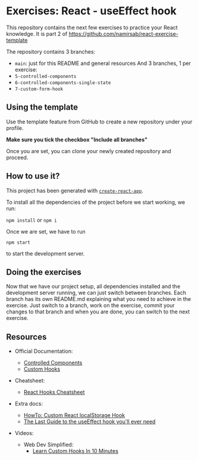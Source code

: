 # Exercises: React - useEffect hook

This repository contains the next few exercises to practice your React knowledge. It is part 2 of https://github.com/namirsab/react-exercise-template

The repository contains 3 branches:

- `main`: just for this README and general resources
  And 3 branches, 1 per exercise:
- `5-controlled-components`
- `6-controlled-components-single-state`
- `7-custom-form-hook`

## Using the template

Use the template feature from GitHub to create a new repository under your profile.

**Make sure you tick the checkbox "Include all branches"**

Once you are set, you can clone your newly created repository and proceed.

## How to use it?

This project has been generated with [`create-react-app`](https://randomuser.me/documentation#results).

To install all the dependencies of the project before we start working, we run:

`npm install` or `npm i`

Once we are set, we have to run

`npm start`

to start the development server.

## Doing the exercises

Now that we have our project setup, all dependencies installed and the development server running, we can just switch between branches.
Each branch has its own README.md explaining what you need to achieve in the
exercise.
Just switch to a branch, work on the exercise, commit your changes to that branch and when you are done, you can switch to the next exercise.

## Resources

- Official Documentation:

  - [Controlled Components](https://reactwithhooks.netlify.app/docs/forms.html#controlled-components)
  - [Custom Hooks](https://reactwithhooks.netlify.app/docs/hooks-custom.html)

- Cheatsheet:

  - [React Hooks Cheatsheet](https://react-hooks-cheatsheet.com/)

- Extra docs:

  - [HowTo: Custom React localStorage Hook](https://dev.to/sanderdebr/building-a-custom-react-localstorage-hook-2bja)
  - [The Last Guide to the useEffect hook you'll ever need](https://blog.logrocket.com/guide-to-react-useeffect-hook/)

- Videos:

  - Web Dev Simplified:
    - [Learn Custom Hooks In 10 Minutes](https://www.youtube.com/watch?v=6ThXsUwLWvc)
